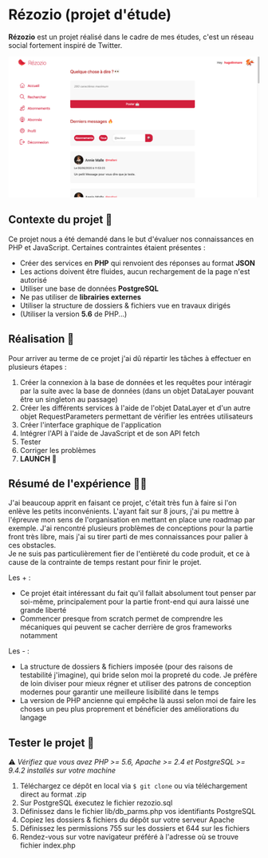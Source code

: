 # Rézozio (projet d'étude)

**Rézozio** est un projet réalisé dans le cadre de mes études, c'est un réseau
social fortement inspiré de Twitter.

![Screenshot](screenshot.png)

## Contexte du projet 📖

Ce projet nous a été demandé dans le but d'évaluer nos connaissances en PHP et
JavaScript. Certaines contraintes étaient présentes :
* Créer des services en **PHP** qui renvoient des réponses au format **JSON**
* Les actions doivent être fluides, aucun rechargement de la page n'est autorisé
* Utiliser une base de données **PostgreSQL**
* Ne pas utiliser de **librairies externes**
* Utiliser la structure de dossiers & fichiers vue en travaux dirigés
* (Utiliser la version **5.6** de PHP...)

## Réalisation 🎨

Pour arriver au terme de ce projet j'ai dû répartir les tâches à effectuer en 
plusieurs étapes :
1. Créer la connexion à la base de données et les requêtes pour intéragir par la 
suite avec la base de données (dans un objet DataLayer pouvant être un singleton
au passage)
2. Créer les différents services à l'aide de l'objet DataLayer et d'un autre objet 
RequestParameters permettant de vérifier les entrées utilisateurs
3. Créer l'interface graphique de l'application
4. Intégrer l'API à l'aide de JavaScript et de son API fetch
5. Tester
6. Corriger les problèmes
7. **LAUNCH** 🚀


## Résumé de l'expérience 🧘‍♂️

J'ai beaucoup apprit en faisant ce projet, c'était très fun à faire si l'on enlève
les petits inconvénients. L'ayant fait sur 8 jours, j'ai pu mettre à l'épreuve mon
sens de l'organisation en mettant en place une roadmap par exemple. J'ai rencontré
plusieurs problèmes de conceptions pour la partie front très libre, mais j'ai su
tirer parti de mes connaissances pour palier à ces obstacles.  
Je ne suis pas particulièrement fier de l'entièreté du code produit, et ce à cause
de la contrainte de temps restant pour finir le projet.  

Les + :
+ Ce projet était intéressant du fait qu'il fallait absolument tout penser par 
soi-même, principalement pour la partie front-end qui aura laissé une grande liberté
+ Commencer presque from scratch permet de comprendre les mécaniques qui peuvent se 
cacher derrière de gros frameworks notamment

Les - :
- La structure de dossiers & fichiers imposée (pour des raisons de testabilité j'imagine),
qui bride selon moi la propreté du code. Je préfère de loin diviser pour mieux régner et
utiliser des patrons de conception modernes pour garantir une meilleure lisibilité dans
le temps
- La version de PHP ancienne qui empêche là aussi selon moi de faire les choses un peu
plus proprement et bénéficier des améliorations du langage

## Tester le projet 🧪

⚠️ *Vérifiez que vous avez PHP >= 5.6, Apache >= 2.4 et PostgreSQL >= 9.4.2 installés sur votre machine*  

1. Téléchargez ce dépôt en local via `$ git clone` ou via téléchargement direct au format .zip
2. Sur PostgreSQL éxecutez le fichier rezozio.sql
3. Définissez dans le fichier lib/db_parms.php vos identifiants PostgreSQL
4. Copiez les dossiers & fichiers du dépôt sur votre serveur Apache
5. Définissez les permissions 755 sur les dossiers et 644 sur les fichiers
6. Rendez-vous sur votre navigateur préféré à l'adresse où se trouve fichier index.php
